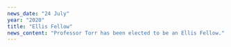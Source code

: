 ```yaml
---
news_date: "24 July"
year: "2020"
title: "Ellis Fellow"
news_content: "Professor Torr has been elected to be an Ellis Fellow."
---
```

